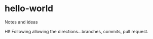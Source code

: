 # hello-world
Notes and ideas 

HI! Following allowing the directions...branches, commits, pull request. 
